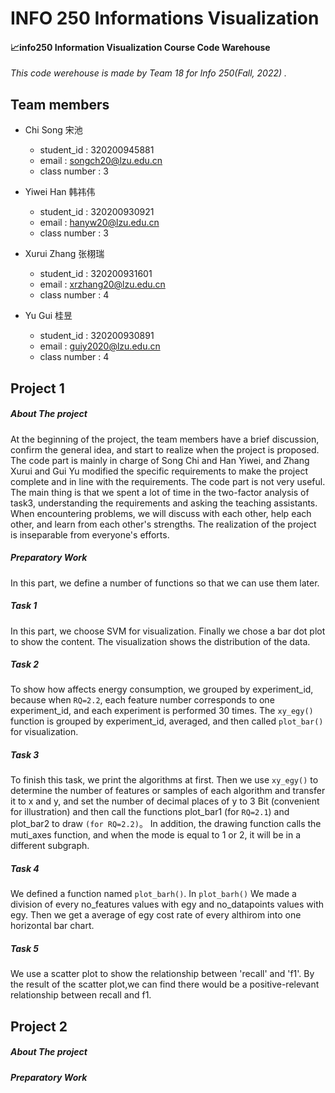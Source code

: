 # INFO 250 Informations Visualization

#### 📈info250 Information Visualization Course Code Warehouse

*This code werehouse is made by Team 18 for  Info 250(Fall, 2022) .*

## Team members
- Chi Song 宋池 
  - student_id : 320200945881
  - email : songch20@lzu.edu.cn
  - class number : 3
  
- Yiwei Han 韩祎伟 
  - student_id : 320200930921
  - email : hanyw20@lzu.edu.cn
  - class number : 3
  
 - Xurui Zhang 张栩瑞
   - student_id : 320200931601
   - email : xrzhang20@lzu.edu.cn
   - class number : 4
   
 - Yu Gui 桂昱 
    - student_id : 320200930891
    - email : guiy2020@lzu.edu.cn
    - class number : 4
    
    
    
    
    
## Project 1

##### About The project

At the beginning of the project, the team members have a brief discussion, confirm the general idea, and start to realize when the project is proposed. The code part is mainly in charge of Song Chi and Han Yiwei, and Zhang Xurui and Gui Yu modified the specific requirements to make the project complete and in line with the requirements. The code part is not very useful. The main thing is that we spent a lot of time in the two-factor analysis of task3, understanding the requirements and asking the teaching assistants. When encountering problems, we will discuss with each other, help each other, and learn from each other's strengths. The realization of the project is inseparable from everyone's efforts.

##### Preparatory Work

In this part, we define a number of functions so that we can use them later.

##### Task 1

In this part, we choose SVM for visualization. Finally we chose a bar dot plot to show the content. The visualization shows the distribution of the data.

##### Task 2

To  show how affects energy consumption, we grouped by experiment_id, because when `RQ=2.2`, each feature number corresponds to one experiment_id, and each experiment is performed 30 times. The `xy_egy()` function is grouped by experiment_id, averaged, and then called `plot_bar()` for visualization.

##### Task 3

To finish this task, we print the algorithms at first. Then we use `xy_egy()` to determine the number of features or samples of each algorithm and transfer it to x and y, and set the number of decimal places of y to 3 Bit (convenient for illustration) and then call the functions plot_bar1 (for `RQ=2.1`) and plot_bar2 to draw `(for RQ=2.2)`。 In addition, the drawing function calls the muti_axes function, and when the mode is equal to 1 or 2, it will be in a different subgraph.

##### Task 4

We defined a function named `plot_barh()`. In `plot_barh()` We made a division of every no_features values with egy and no_datapoints values with egy. Then we get a average of egy cost rate of every althirom into one horizontal bar chart.

##### Task 5

We use a scatter plot to show the relationship between 'recall' and 'f1'. By the result of the scatter plot,we can find there would be a positive-relevant relationship between recall and f1.



## Project 2
##### About The project

##### Preparatory Work

